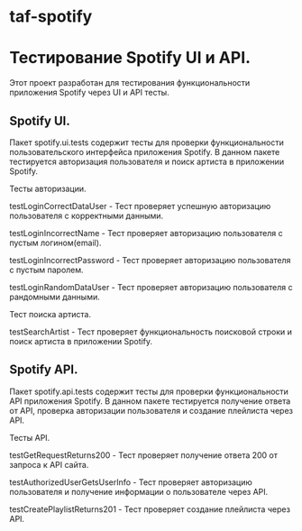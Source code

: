 # taf-spotify

# **Тестирование Spotify UI и API.**

Этот проект разработан для тестирования функциональности приложения Spotify через UI и API тесты.

## **Spotify UI.**

Пакет spotify.ui.tests содержит тесты для проверки функциональности пользовательского интерфейса приложения Spotify. В данном пакете тестируется авторизация пользователя и поиск артиста в приложении Spotify.

Тесты авторизации.

testLoginCorrectDataUser - Тест проверяет успешную авторизацию пользователя с корректными данными.

testLoginIncorrectName - Тест проверяет авторизацию пользователя с пустым логином(email).

testLoginIncorrectPassword - Тест проверяет авторизацию пользователя с пустым паролем.

testLoginRandomDataUser - Тест проверяет авторизацию пользователя с рандомными данными.

Тест поиска артиста.

testSearchArtist - Тест проверяет функциональность поисковой строки и поиск артиста в приложении Spotify.


## **Spotify API.**


Пакет spotify.api.tests содержит тесты для проверки функциональности API приложения Spotify.
В данном пакете тестируется получение ответа от API, проверка авторизации пользователя и создание плейлиста через API.

Тесты API.

testGetRequestReturns200 - Тест проверяет получение ответа 200 от запроса к API сайта.

testAuthorizedUserGetsUserInfo - Тест проверяет авторизацию пользователя и получение информации о пользователе через API.

testCreatePlaylistReturns201 - Тест проверяет создание плейлиста через API.
